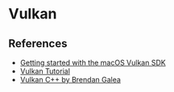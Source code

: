 # Vulkan

## References

- [Getting started with the macOS Vulkan SDK](https://vulkan.lunarg.com/doc/view/latest/mac/getting_started.html)
- [Vulkan Tutorial](https://vulkan-tutorial.com/)
- [Vulkan C++ by Brendan Galea](https://www.youtube.com/playlist?list=PL8327DO66nu9qYVKLDmdLW_84-yE4auCR)
